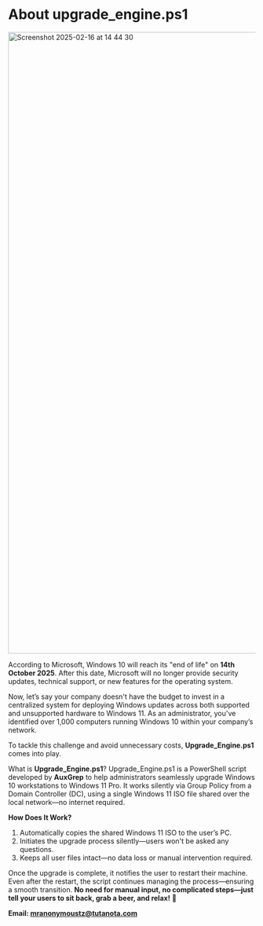 # About upgrade_engine.ps1

<img width="1265" alt="Screenshot 2025-02-16 at 14 44 30" src="https://github.com/user-attachments/assets/ecf7fb46-08e0-4e4b-9658-bc6753804a70" />

According to Microsoft, Windows 10 will reach its "end of life" on **14th October 2025**. After this date, Microsoft will no longer provide security updates, technical support, or new features for the operating system.

Now, let’s say your company doesn't have the budget to invest in a centralized system for deploying Windows updates across both supported and unsupported hardware to Windows 11. As an administrator, you've identified over 1,000 computers running Windows 10 within your company’s network.

To tackle this challenge and avoid unnecessary costs, **Upgrade_Engine.ps1** comes into play.

What is **Upgrade_Engine.ps1**?
Upgrade_Engine.ps1 is a PowerShell script developed by **AuxGrep** to help administrators seamlessly upgrade Windows 10 workstations to Windows 11 Pro. It works silently via Group Policy from a Domain Controller (DC), using a single Windows 11 ISO file shared over the local network—no internet required.

**How Does It Work?**
1. Automatically copies the shared Windows 11 ISO to the user’s PC.
2. Initiates the upgrade process silently—users won't be asked any questions.
3. Keeps all user files intact—no data loss or manual intervention required.

Once the upgrade is complete, it notifies the user to restart their machine.
Even after the restart, the script continues managing the process—ensuring a smooth transition.
**No need for manual input, no complicated steps—just tell your users to sit back, grab a beer, and relax!** 🍻


**Email: mranonymoustz@tutanota.com**

